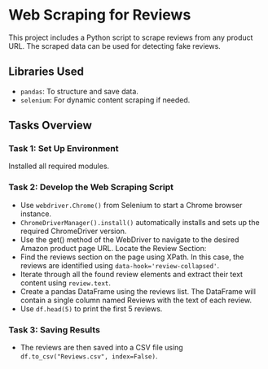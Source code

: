 #  **Web Scraping for Reviews**

This project includes a Python script to scrape reviews from any product URL. The scraped data can be used for detecting fake reviews.

## Libraries Used
- `pandas`: To structure and save data.
- `selenium`: For dynamic content scraping if needed.

## **Tasks Overview**

### **Task 1: Set Up Environment**
Installed all required modules.

### **Task 2: Develop the Web Scraping Script**
- Use `webdriver.Chrome()` from Selenium to start a Chrome browser instance.
- `ChromeDriverManager().install()` automatically installs and sets up the required ChromeDriver version.
- Use the get() method of the WebDriver to navigate to the desired Amazon product page URL.
Locate the Review Section:
- Find the reviews section on the page using XPath. In this case, the reviews are identified using `data-hook='review-collapsed'`.
- Iterate through all the found review elements and extract their text content using `review.text`.
- Create a pandas DataFrame using the reviews list. The DataFrame will contain a single column named Reviews with the text of each review.
- Use `df.head(5)` to print the first 5 reviews.

### **Task 3: Saving Results**
- The reviews are then saved into a CSV file using `df.to_csv("Reviews.csv", index=False)`.
```
